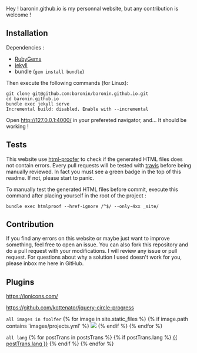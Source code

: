 Hey ! baronin.github.io is my personnal website, but any contribution is welcome !

## Installation

Dependencies :

- [RubyGems](https://rubygems.org/pages/download)
- [jekyll](http://jekyllrb.com/docs/installation/)
- bundle (`gem install bundle`)

Then execute the following commands (for Linux):

```
git clone git@github.com:baronin/baronin.github.io.git
cd baronin.github.io
bundle exec jekyll serve
Incremental build: disabled. Enable with --incremental
```

Open http://127.0.0.1:4000/ in your prefereted navigator, and... It should be working !

## Tests

This website use [html-proofer](https://github.com/gjtorikian/html-proofer) to check if the generated HTML files does not contain errors. Every pull requests will be tested with [travis](https://travis-ci.org/) before being manually reviewed. In fact you must see a green badge in the top of this readme. If not, please start to panic.

To manually test the generated HTML files before commit, execute this command after placing yourself in the root of the project :

```
bundle exec htmlproof --href-ignore /^$/ --only-4xx _site/
```

## Contribution

If you find any errors on this website or maybe just want to improve something, feel free to open an issue. You can also fork this repository and do a pull request with your modifications. I will review any issue or pull request. For questions about why a solution I used doesn't work for you, please inbox me here in GitHub.

## Plugins

https://ionicons.com/

https://github.com/kottenator/jquery-circle-progress

`all images in foolfer`
{% for image in site.static_files %}
{% if image.path contains 'images/projects.yml' %}
<img src="{{ site.base-url }}{{ image.path }}">
{% endif %}
{% endfor %}

`all lang`
{% for postTrans in postsTrans %}
{% if postTrans.lang %}
<a class="{{ postTrans.lang }}" href="{{ site.base-url }}{{ postTrans.url }}">{{ postTrans.lang }}</a>
{% endif %}
{% endfor %}

